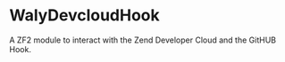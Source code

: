 WalyDevcloudHook
================
A ZF2 module to interact with the Zend Developer Cloud and the GitHUB Hook.
